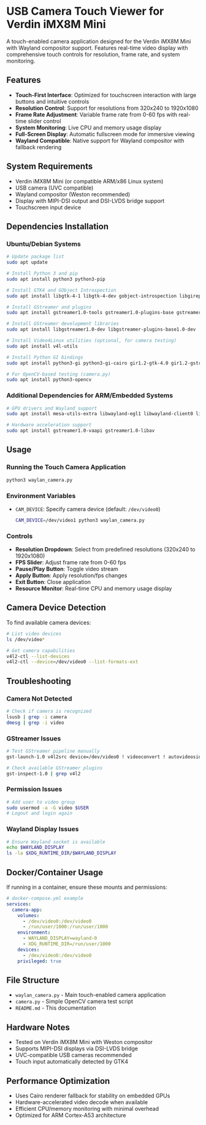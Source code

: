 # USB Camera Touch Viewer for Verdin iMX8M Mini

A touch-enabled camera application designed for the Verdin iMX8M Mini with Wayland compositor support. Features real-time video display with comprehensive touch controls for resolution, frame rate, and system monitoring.

## Features
- **Touch-First Interface**: Optimized for touchscreen interaction with large buttons and intuitive controls
- **Resolution Control**: Support for resolutions from 320x240 to 1920x1080
- **Frame Rate Adjustment**: Variable frame rate from 0-60 fps with real-time slider control
- **System Monitoring**: Live CPU and memory usage display
- **Full-Screen Display**: Automatic fullscreen mode for immersive viewing
- **Wayland Compatible**: Native support for Wayland compositor with fallback rendering

## System Requirements
- Verdin iMX8M Mini (or compatible ARM/x86 Linux system)
- USB camera (UVC compatible)
- Wayland compositor (Weston recommended)
- Display with MIPI-DSI output and DSI-LVDS bridge support
- Touchscreen input device

## Dependencies Installation

### Ubuntu/Debian Systems

```bash
# Update package list
sudo apt update

# Install Python 3 and pip
sudo apt install python3 python3-pip

# Install GTK4 and GObject Introspection
sudo apt install libgtk-4-1 libgtk-4-dev gobject-introspection libgirepository1.0-dev

# Install GStreamer and plugins
sudo apt install gstreamer1.0-tools gstreamer1.0-plugins-base gstreamer1.0-plugins-good gstreamer1.0-plugins-bad gstreamer1.0-plugins-ugly

# Install GStreamer development libraries
sudo apt install libgstreamer1.0-dev libgstreamer-plugins-base1.0-dev

# Install Video4Linux utilities (optional, for camera testing)
sudo apt install v4l-utils

# Install Python GI bindings
sudo apt install python3-gi python3-gi-cairo gir1.2-gtk-4.0 gir1.2-gstreamer-1.0

# For OpenCV-based testing (camera.py)
sudo apt install python3-opencv
```

### Additional Dependencies for ARM/Embedded Systems

```bash
# GPU drivers and Wayland support
sudo apt install mesa-utils-extra libwayland-egl1 libwayland-client0 libwayland-server0

# Hardware acceleration support
sudo apt install gstreamer1.0-vaapi gstreamer1.0-libav
```

## Usage

### Running the Touch Camera Application

```bash
python3 waylan_camera.py
```

### Environment Variables

- `CAM_DEVICE`: Specify camera device (default: `/dev/video0`)
  ```bash
  CAM_DEVICE=/dev/video1 python3 waylan_camera.py
  ```

### Controls

- **Resolution Dropdown**: Select from predefined resolutions (320x240 to 1920x1080)
- **FPS Slider**: Adjust frame rate from 0-60 fps
- **Pause/Play Button**: Toggle video stream
- **Apply Button**: Apply resolution/fps changes
- **Exit Button**: Close application
- **Resource Monitor**: Real-time CPU and memory usage display

## Camera Device Detection

To find available camera devices:

```bash
# List video devices
ls /dev/video*

# Get camera capabilities
v4l2-ctl --list-devices
v4l2-ctl --device=/dev/video0 --list-formats-ext
```

## Troubleshooting

### Camera Not Detected
```bash
# Check if camera is recognized
lsusb | grep -i camera
dmesg | grep -i video
```

### GStreamer Issues
```bash
# Test GStreamer pipeline manually
gst-launch-1.0 v4l2src device=/dev/video0 ! videoconvert ! autovideosink

# Check available GStreamer plugins
gst-inspect-1.0 | grep v4l2
```

### Permission Issues
```bash
# Add user to video group
sudo usermod -a -G video $USER
# Logout and login again
```

### Wayland Display Issues
```bash
# Ensure Wayland socket is available
echo $WAYLAND_DISPLAY
ls -la $XDG_RUNTIME_DIR/$WAYLAND_DISPLAY
```

## Docker/Container Usage

If running in a container, ensure these mounts and permissions:

```yaml
# docker-compose.yml example
services:
  camera-app:
    volumes:
      - /dev/video0:/dev/video0
      - /run/user/1000:/run/user/1000
    environment:
      - WAYLAND_DISPLAY=wayland-0
      - XDG_RUNTIME_DIR=/run/user/1000
    devices:
      - /dev/video0:/dev/video0
    privileged: true
```

## File Structure

- `waylan_camera.py` - Main touch-enabled camera application
- `camera.py` - Simple OpenCV camera test script
- `README.md` - This documentation

## Hardware Notes

- Tested on Verdin iMX8M Mini with Weston compositor
- Supports MIPI-DSI displays via DSI-LVDS bridge
- UVC-compatible USB cameras recommended
- Touch input automatically detected by GTK4

## Performance Optimization

- Uses Cairo renderer fallback for stability on embedded GPUs
- Hardware-accelerated video decode when available
- Efficient CPU/memory monitoring with minimal overhead
- Optimized for ARM Cortex-A53 architecture
